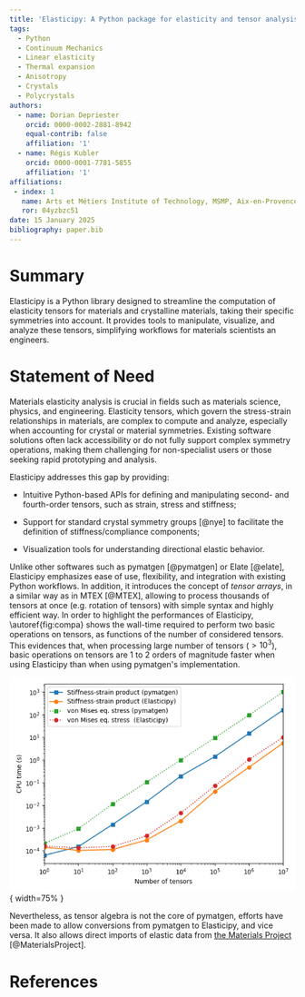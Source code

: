 ```yaml
---
title: 'Elasticipy: A Python package for elasticity and tensor analysis'
tags:
  - Python
  - Continuum Mechanics
  - Linear elasticity
  - Thermal expansion
  - Anisotropy
  - Crystals
  - Polycrystals
authors:
  - name: Dorian Depriester
    orcid: 0000-0002-2881-8942
    equal-contrib: false
    affiliation: '1'
  - name: Régis Kubler
    orcid: 0000-0001-7781-5855
    affiliation: '1'
affiliations:
 - index: 1
   name: Arts et Métiers Institute of Technology, MSMP, Aix-en-Provence, F-13617, France
   ror: 04yzbzc51
date: 15 January 2025
bibliography: paper.bib
---
```


# Summary

Elasticipy is a Python library designed to streamline the computation of elasticity tensors for materials and 
crystalline materials, taking their specific symmetries into account. It provides tools to manipulate, visualize, and 
analyze these tensors, simplifying workflows for materials scientists an engineers.

# Statement of Need

Materials elasticity analysis is crucial in fields such as materials science, physics, and engineering. Elasticity 
tensors, which govern the stress-strain relationships in materials, are complex to compute and analyze, especially when 
accounting for crystal or material symmetries. Existing software solutions often lack accessibility or do not fully 
support complex symmetry operations, making them challenging for non-specialist users or those seeking rapid prototyping
and analysis.

Elasticipy addresses this gap by providing:

  - Intuitive Python-based APIs for defining and manipulating second- and fourth-order tensors, such as strain, stress
and stiffness;

  - Support for standard crystal symmetry groups [@nye] to facilitate the definition of stiffness/compliance components; 

  - Visualization tools for understanding directional elastic behavior.

Unlike other softwares such as pymatgen [@pymatgen] or Elate [@elate], Elasticipy emphasizes ease of use, flexibility, 
and integration with existing Python workflows. In addition, it introduces the concept of *tensor arrays*, in a similar 
way as in MTEX [@MTEX], allowing to process thousands of tensors at once (e.g. rotation of tensors) with simple syntax 
and highly efficient way. In order to highlight the performances of Elasticipy, \autoref{fig:compa} shows the wall-time 
required to perform two basic operations on tensors, as functions of the number of considered tensors. This evidences 
that, when processing large number of tensors ($>10^3$), basic operations on tensors are 1 to 2 orders of magnitude 
faster when using Elasticipy than when using pymatgen's implementation.

![Performance comparison between Elasticipy and pymatgen.\label{fig:compa}](ElasticipyVSpymatgen.png){ width=75% }

Nevertheless, as tensor algebra is not the core of pymatgen, efforts have been made to allow conversions from pymatgen 
to Elasticipy, and vice versa. It also allows direct imports of elastic data from 
[the Materials Project](https://next-gen.materialsproject.org/) [@MaterialsProject].

# References